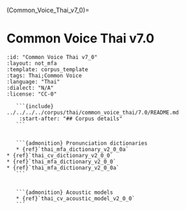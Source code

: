 
(Common_Voice_Thai_v7_0)=
# Common Voice Thai v7.0

``````{corpus} Common Voice Thai v7.0
:id: "Common Voice Thai v7_0"
:layout: not_mfa
:template: corpus_template
:tags: Thai;Common Voice
:language: "Thai"
:dialect: "N/A"
:license: "CC-0"

   ```{include} ../../../../corpus/thai/common_voice_thai/7.0/README.md
    :start-after: "## Corpus details"
   ```


   ```{admonition} Pronunciation dictionaries
   * {ref}`thai_mfa_dictionary_v2_0_0a`
* {ref}`thai_cv_dictionary_v2_0_0`
* {ref}`thai_mfa_dictionary_v2_0_0`
* {ref}`thai_mfa_dictionary_v2_0_0a`
   ```


   ```{admonition} Acoustic models
   * {ref}`thai_cv_acoustic_model_v2_0_0`
   ```
``````
